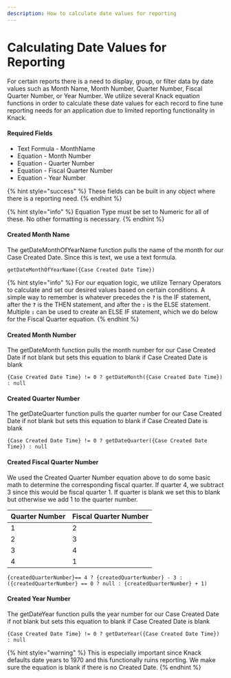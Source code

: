 ```yaml
---
description: How to calculate date values for reporting
---
```


# Calculating Date Values for Reporting

For certain reports there is a need to display, group, or filter data by date values such as Month Name, Month Number, Quarter Number, Fiscal Quarter Number, or Year Number. We utilize several Knack equation functions in order to calculate these date values for each record to fine tune reporting needs for an application due to limited reporting functionality in Knack.

#### Required Fields

* Text Formula - MonthName
* Equation - Month Number
* Equation - Quarter Number
* Equation - Fiscal Quarter Number
* Equation - Year Number

{% hint style="success" %}
These fields can be built in any object where there is a reporting need.
{% endhint %}

{% hint style="info" %}
Equation Type must be set to Numeric for all of these. No other formatting is necessary.
{% endhint %}

#### Created Month Name

The getDateMonthOfYearName function pulls the name of the month for our Case Created Date. Since this is text, we use a text formula.

```text
getDateMonthOfYearName({Case Created Date Time})
```

{% hint style="info" %}
For our equation logic, we utilize Ternary Operators to calculate and set our desired values based on certain conditions. A simple way to remember is whatever precedes the **`?`** is the IF statement, after the **`?`** is the THEN statement, and after the **`:`** is the ELSE statement. Multiple **`:`** can be used to create an ELSE IF statement, which we do below for the Fiscal Quarter equation.
{% endhint %}

#### Created Month Number

The getDateMonth function pulls the month number for our Case Created Date if not blank but sets this equation to blank if Case Created Date is blank

```text
{Case Created Date Time} != 0 ? getDateMonth({Case Created Date Time}) : null
```

#### Created Quarter Number

The getDateQuarter function pulls the quarter number for our Case Created Date if not blank but sets this equation to blank if Case Created Date is blank

```text
{Case Created Date Time} != 0 ? getDateQuarter({Case Created Date Time}) : null
```

#### Created Fiscal Quarter Number

We used the Created Quarter Number equation above to do some basic math to determine the corresponding fiscal quarter. If quarter 4, we subtract 3 since this would be fiscal quarter 1. If quarter is blank we set this to blank but otherwise we add 1 to the quarter number.

| Quarter Number | Fiscal Quarter Number |
| :--- | :--- |
| 1 | 2 |
| 2 | 3 |
| 3 | 4 |
| 4 | 1 |

```text
{createdQuarterNumber}== 4 ? {createdQuarterNumber} - 3 : ({createdQuarterNumber} == 0 ? null : {createdQuarterNumber} + 1)
```

#### Created Year Number

The getDateYear function pulls the year number for our Case Created Date if not blank but sets this equation to blank if Case Created Date is blank

```text
{Case Created Date Time} != 0 ? getDateYear({Case Created Date Time}) : null
```

{% hint style="warning" %}
This is especially important since Knack defaults date years to 1970 and this functionally ruins reporting. We make sure the equation is blank if there is no Created Date.
{% endhint %}


